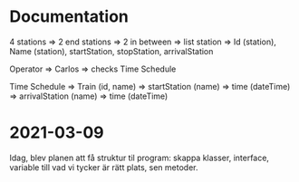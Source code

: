 # Documentation

4 stations => 2 end stations => 2 in between => list station => Id (station), Name (station), startStation, stopStation, arrivalStation

Operator => Carlos => checks Time Schedule

Time Schedule => Train (id, name) => startStation (name) => time (dateTime) => arrivalStation (name) => time (dateTime)

# 2021-03-09

Idag, blev planen att få struktur til program: skappa klasser, interface, variable till vad vi tycker är rätt plats, sen metoder.


